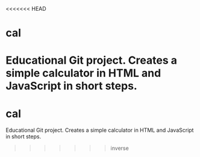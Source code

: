 <<<<<<< HEAD
# cal
Educational Git project. Creates a simple calculator in HTML and JavaScript in short steps. 
=======
# cal
Educational Git project. Creates a simple calculator in HTML and JavaScript in short steps. 
>>>>>>> inverse
